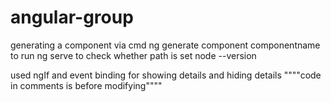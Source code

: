 # angular-group

generating a component via cmd
 ng generate component componentname
to run 
 ng serve
to check whether path is set 
 node --version


used ngIf and event binding for showing details and hiding details
""""code in comments is before modifying""""
